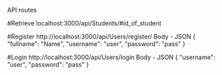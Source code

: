 API routes

#Retrieve
localhost:3000/api/Students/#id_of_student

#Register
http://localhost:3000/api/Users/register/
Body - JSON
{
  "fullname": "Name",
  "username": "user",
  "password": "pass"
}

#Login
http://localhost:3000/api/Users/login
Body - JSON
{
  "username": "user",
  "password": "pass"
}
